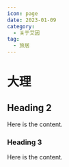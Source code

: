 ```yaml
---
icon: page
date: 2023-01-09
category:
  - 关于艾因
tag:
  - 旅居
---
```


# 大理

## Heading 2

Here is the content.

### Heading 3

Here is the content.
